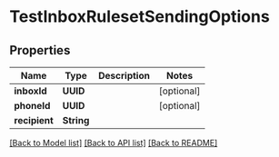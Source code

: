 # TestInboxRulesetSendingOptions

## Properties
Name | Type | Description | Notes
------------ | ------------- | ------------- | -------------
**inboxId** | **UUID** |  | [optional] 
**phoneId** | **UUID** |  | [optional] 
**recipient** | **String** |  | 

[[Back to Model list]](../README#documentation-for-models) [[Back to API list]](../README#documentation-for-api-endpoints) [[Back to README]](../README)


